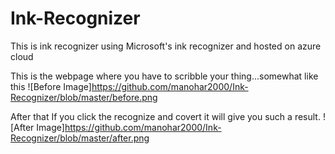 # Ink-Recognizer
This is ink recognizer using Microsoft's ink recognizer and hosted on azure cloud

This is the webpage where you have to scribble your thing...somewhat like this
![Before Image]https://github.com/manohar2000/Ink-Recognizer/blob/master/before.png

After that If you click the recognize and covert it will give you such a result.
![After Image]https://github.com/manohar2000/Ink-Recognizer/blob/master/after.png
